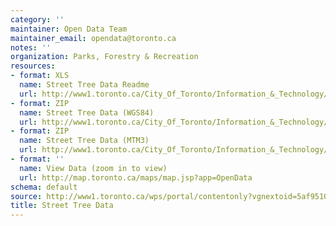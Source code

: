 ```yaml
---
category: ''
maintainer: Open Data Team
maintainer_email: opendata@toronto.ca
notes: ''
organization: Parks, Forestry & Recreation
resources:
- format: XLS
  name: Street Tree Data Readme
  url: http://www1.toronto.ca/City_Of_Toronto/Information_&_Technology/Open_Data/Data_Sets/Assets/Files/Street_Tree_Data_Readme.xls
- format: ZIP
  name: Street Tree Data (WGS84)
  url: http://www1.toronto.ca/City_Of_Toronto/Information_&_Technology/Open_Data/Data_Sets/Assets/Files/street_tree_data_wgs84.zip
- format: ZIP
  name: Street Tree Data (MTM3)
  url: http://www1.toronto.ca/City_Of_Toronto/Information_&_Technology/Open_Data/Data_Sets/Assets/Files/street_tree_data_mtm3.zip
- format: ''
  name: View Data (zoom in to view)
  url: http://map.toronto.ca/maps/map.jsp?app=OpenData
schema: default
source: http://www1.toronto.ca/wps/portal/contentonly?vgnextoid=5af95104c26f3310VgnVCM1000003dd60f89RCRD&vgnextchannel=1a66e03bb8d1e310VgnVCM10000071d60f89RCRD
title: Street Tree Data
---
```

